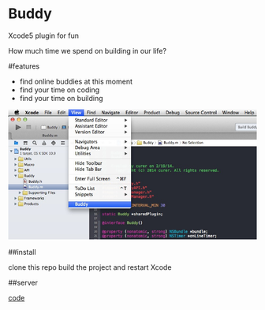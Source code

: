 Buddy
=====

Xcode5 plugin for fun

How much time we spend on building in our life? 

#features

* find online buddies at this moment
* find your time on coding
* find your time on building

![image](buddy.png)


##install

clone this repo build the project and restart Xcode

##server

[code](https://github.com/studentdeng/buddy_server)
